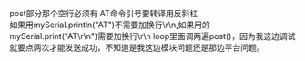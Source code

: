 
post部分那个空行必须有
AT命令引号要转译用反斜杠\
如果用mySerial.println("AT")不需要加换行\r\n,如果用的mySerial.print("AT\r\n")需要加换行\r\n
loop里面调两遍post()，因为我这边调试就要点两次才能发送成功，不知道是我这边模块问题还是那边平台问题。

